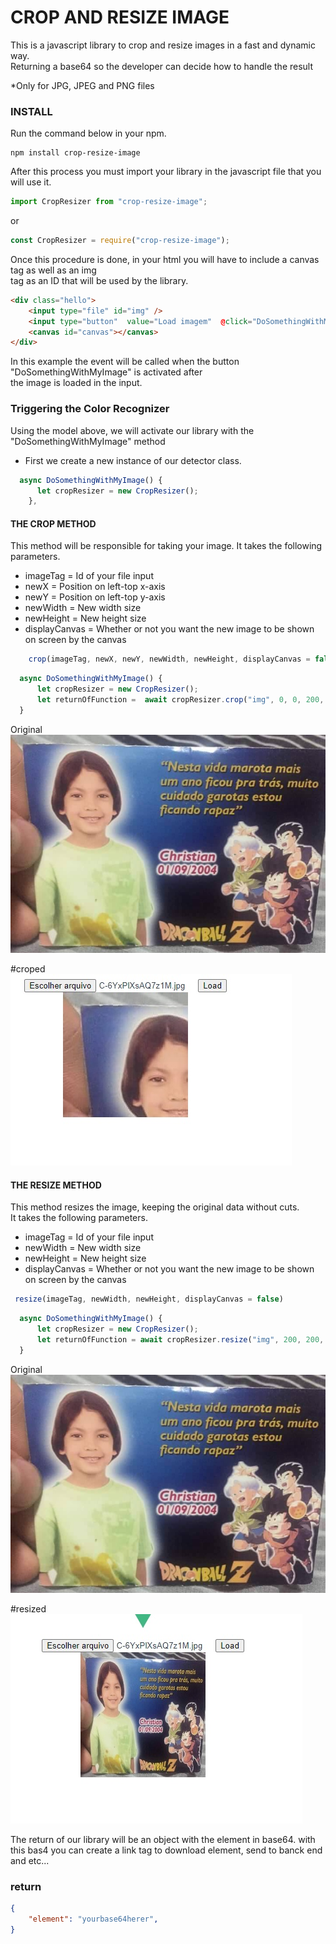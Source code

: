 # CROP AND RESIZE IMAGE


This is a javascript library to crop and resize images in a fast and dynamic way.<br/> 
 Returning a base64 so the developer can decide how to handle the result <br/> 

*Only for JPG, JPEG and PNG files

### INSTALL

Run the command below in your npm.

```
npm install crop-resize-image

```

After this process you must import your library in the javascript file that you will use it. <br/>

```javascript
import CropResizer from "crop-resize-image";
```

or

```javascript
const CropResizer = require("crop-resize-image");
```

Once this procedure is done, in your html you will have to include a canvas tag as well as an img <br/>
tag as an ID that will be used by the library.

```html
<div class="hello">
    <input type="file" id="img" />
    <input type="button"  value="Load imagem"  @click="DoSomethingWithMyImage" />
    <canvas id="canvas"></canvas>
</div>
```
In this example the event will be called when the button "DoSomethingWithMyImage" is activated after <br/> 
the image is loaded in the input.

### Triggering the Color Recognizer
Using the model above, we will activate our library with the "DoSomethingWithMyImage" method <br/>

* First we create a new instance of our detector class.

```javascript
  async DoSomethingWithMyImage() {
      let cropResizer = new CropResizer();
    },
```

#### THE CROP METHOD
This method will be responsible for taking your image.
It takes the following parameters.

* imageTag = Id of your file input<br/>
* newX =  Position on left-top x-axis <br/>
* newY = Position on left-top y-axis <br/>
* newWidth = New width size <br/>
* newHeight = New height size<br/>
* displayCanvas = Whether or not you want the new image to be shown on screen by the canvas<br/>

```javascript
    crop(imageTag, newX, newY, newWidth, newHeight, displayCanvas = false) 
```

```javascript
  async DoSomethingWithMyImage() {
      let cropResizer = new CropResizer();
      let returnOfFunction =  await cropResizer.crop("img", 0, 0, 200, 200, true);
  }
```

Original
![alt text](https://github.com/rhaymisonbetini/crop-resize-image/blob/main/src/assets/C-6YxPlXsAQ7z1M.jpg)

#croped
![alt text](https://github.com/rhaymisonbetini/crop-resize-image/blob/main/src/assets/croped.jpg)


#### THE RESIZE METHOD

This method resizes the image, keeping the original data without cuts. <br/>
It takes the following parameters.

* imageTag = Id of your file input<br/>
* newWidth = New width size <br/>
* newHeight = New height size<br/>
* displayCanvas = Whether or not you want the new image to be shown on screen by the canvas<br/>

```javascript
 resize(imageTag, newWidth, newHeight, displayCanvas = false)
```

```javascript
  async DoSomethingWithMyImage() {
      let cropResizer = new CropResizer();
      let returnOfFunction = await cropResizer.resize("img", 200, 200, true);
  }
```

Original
![alt text](https://github.com/rhaymisonbetini/crop-resize-image/blob/main/src/assets/C-6YxPlXsAQ7z1M.jpg)

#resized
![alt text](https://github.com/rhaymisonbetini/crop-resize-image/blob/main/src/assets/resized.jpg)

The return of our library will be an object with the element in base64.
with this bas4 you can create a link tag to download element, send to banck end and etc...

### return 
```json
{
    "element": "yourbase64herer",
}
```


